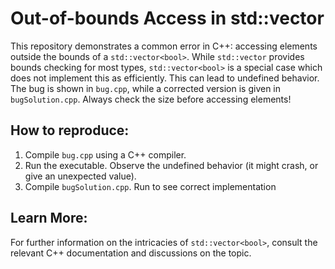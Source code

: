 # Out-of-bounds Access in std::vector<bool>

This repository demonstrates a common error in C++: accessing elements outside the bounds of a `std::vector<bool>`.  While `std::vector` provides bounds checking for most types, `std::vector<bool>` is a special case which does not implement this as efficiently. This can lead to undefined behavior. 
The bug is shown in `bug.cpp`, while a corrected version is given in `bugSolution.cpp`.  Always check the size before accessing elements! 

## How to reproduce:
1. Compile `bug.cpp` using a C++ compiler.
2. Run the executable.  Observe the undefined behavior (it might crash, or give an unexpected value).
3. Compile `bugSolution.cpp`. Run to see correct implementation

## Learn More:
For further information on the intricacies of `std::vector<bool>`, consult the relevant C++ documentation and discussions on the topic. 